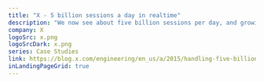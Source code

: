 ```yaml
---
title: "X - 5 billion sessions a day in realtime"
description: "We now see about five billion sessions per day, and growing. Hundreds of millions of devices send millions of events every second to the Answers endpoint. During the time that it took you to read to here, the Answers back-end will have received and processed about 10,000,000 analytics events."
company: X
logoSrc: x.png
logoSrcDark: x.png
series: Case Studies
link: https://blog.x.com/engineering/en_us/a/2015/handling-five-billion-sessions-a-day-in-real-time.html
inLandingPageGrid: true
---
```

